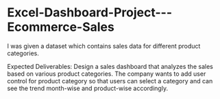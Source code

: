 # Excel-Dashboard-Project---Ecommerce-Sales
I was given a dataset which contains sales data for different product categories. 

Expected Deliverables: Design a sales dashboard that analyzes the sales based on various product categories. The company wants to add user control for product category so that users can select a category and can see the trend month-wise and product-wise accordingly.
